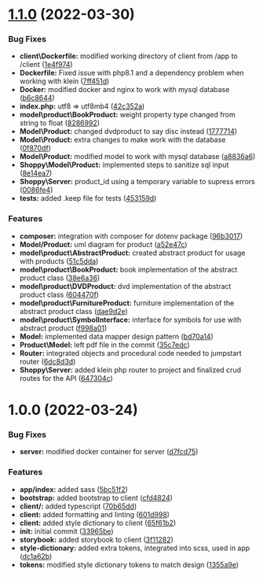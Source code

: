 # [1.1.0](https://bitbucket.org/blackboardd/shoppy/compare/v1.0.0...v1.1.0) (2022-03-30)

### Bug Fixes

- **client\Dockerfile:** modified working directory of client from /app to /client ([1e4f974](https://bitbucket.org/blackboardd/shoppy/commits/1e4f974d652c8ddb2c39ad52373fa0f8f9318554))
- **Dockerfile:** Fixed issue with php8.1 and a dependency problem when working with klein ([7ff451d](https://bitbucket.org/blackboardd/shoppy/commits/7ff451df046959d323868934e15db5df00b46d59))
- **Docker:** modified docker and nginx to work with mysql database ([b6c8644](https://bitbucket.org/blackboardd/shoppy/commits/b6c86448f629e1fe167e651de3988e4476d6a340))
- **index.php:** utf8 => utf8mb4 ([42c352a](https://bitbucket.org/blackboardd/shoppy/commits/42c352a09b3a185e92168afed265a0b98376113f))
- **model\product\BookProduct:** weight property type changed from string to float ([8286992](https://bitbucket.org/blackboardd/shoppy/commits/82869926ef025da1e15f7fed64947d8a79ab76ec))
- **Model\Product:** changed dvdproduct to say disc instead ([1777714](https://bitbucket.org/blackboardd/shoppy/commits/17777142755601e309beeeb3b03fac69f650f84c))
- **Model\Product:** extra changes to make work with the database ([0f870df](https://bitbucket.org/blackboardd/shoppy/commits/0f870dfd7917ea8341fc769415bf3c24bd53bad6))
- **Model\Product:** modified model to work with mysql database ([a8836a6](https://bitbucket.org/blackboardd/shoppy/commits/a8836a6cba57796b15cd02b4800d473ea5ad48c0))
- **Shoppy\Model\Product:** implemented steps to sanitize sql input ([8e14ea7](https://bitbucket.org/blackboardd/shoppy/commits/8e14ea70f41f746ab1b9323f3d3e758daa3f09dd))
- **Shoppy\Server:** product_id using a temporary variable to supress errors ([0086fe4](https://bitbucket.org/blackboardd/shoppy/commits/0086fe4cc0a9e8a76fd0553c3fc35199ee735209))
- **tests:** added .keep file for tests ([453159d](https://bitbucket.org/blackboardd/shoppy/commits/453159d68554f5503dc832e40079d5794a76bce6))

### Features

- **composer:** integration with composer for dotenv package ([96b3017](https://bitbucket.org/blackboardd/shoppy/commits/96b3017a05e6c7194c2cc445d5fb681a5e3c657c))
- **Model/Product:** uml diagram for product ([a52e47c](https://bitbucket.org/blackboardd/shoppy/commits/a52e47cd742bd7315908b8b866f19582a9118934))
- **model\product\AbstractProduct:** created abstract product for usage with products ([51c5dda](https://bitbucket.org/blackboardd/shoppy/commits/51c5dda882ec63b8bcc3b8396660d8c0b063d8a1))
- **model\product\BookProduct:** book implementation of the abstract product class ([38e6a36](https://bitbucket.org/blackboardd/shoppy/commits/38e6a3698af97edc08c0eff0c6935538bd3cce1c))
- **model\product\DVDProduct:** dvd implementation of the abstract product class ([604470f](https://bitbucket.org/blackboardd/shoppy/commits/604470fcadc65f973cb956f3d426d336e3ba1d11))
- **model\product\FurnitureProduct:** furniture implementation of the abstract product class ([dae9d2e](https://bitbucket.org/blackboardd/shoppy/commits/dae9d2e93a0e1ce33eb6067017788e7122d4b5e1))
- **model\product\SymbolInterface:** interface for symbols for use with abstract product ([f998a01](https://bitbucket.org/blackboardd/shoppy/commits/f998a01382adfee1b63e501325e8bd67e74d4790))
- **Model:** implemented data mapper design pattern ([bd70a14](https://bitbucket.org/blackboardd/shoppy/commits/bd70a14c50acf0d12f5ea88a4f2c84e374a5b0c9))
- **Product\Model:** left pdf file in the commit ([35c7edc](https://bitbucket.org/blackboardd/shoppy/commits/35c7edc9bdca4f93eb361c827bda50aa17bf65f9))
- **Router:** integrated objects and procedural code needed to jumpstart router ([6dc8d3d](https://bitbucket.org/blackboardd/shoppy/commits/6dc8d3d6838b005d5aa0da4b4ac6973f17314daf))
- **Shoppy\Server:** added klein php router to project and finalized crud routes for the API ([647304c](https://bitbucket.org/blackboardd/shoppy/commits/647304cf9f0f2751c383a7cc831ea9c8db81b36f))

# 1.0.0 (2022-03-24)

### Bug Fixes

- **server:** modified docker container for server ([d7fcd75](https://bitbucket.org/blackboardd/shoppy/commits/d7fcd753a765f079ca19ffdd6db359c71517b38f))

### Features

- **app/index:** added sass ([5bc51f2](https://bitbucket.org/blackboardd/shoppy/commits/5bc51f2d3eac50dd39a5eb7a52fe14b2cf4b5602))
- **bootstrap:** added bootstrap to client ([cfd4824](https://bitbucket.org/blackboardd/shoppy/commits/cfd4824163eff1827286dbc35c6a0be28b085b64))
- **client/:** added typescript ([70b65dd](https://bitbucket.org/blackboardd/shoppy/commits/70b65dd6c13cbeeb2d732209db8b1d89ef9da1cb))
- **client:** added formatting and linting ([601d998](https://bitbucket.org/blackboardd/shoppy/commits/601d9987439ba257ff18c11c870be6414a573fe2))
- **client:** added style dictionary to client ([65f61b2](https://bitbucket.org/blackboardd/shoppy/commits/65f61b25017d114e26d7d8052c6a73c6256d1b4a))
- **init:** initial commit ([33965be](https://bitbucket.org/blackboardd/shoppy/commits/33965bea53c78a5727ca49ce7ea59b3dca9b199b))
- **storybook:** added storybook to client ([3f11282](https://bitbucket.org/blackboardd/shoppy/commits/3f11282e0587f0ffe9e399dc948f97d398404810))
- **style-dictionary:** added extra tokens, integrated into scss, used in app ([dc1a62b](https://bitbucket.org/blackboardd/shoppy/commits/dc1a62b6adee78fcc630e34dfed53e8a53310ede))
- **tokens:** modified style dictionary tokens to match design ([1355a9e](https://bitbucket.org/blackboardd/shoppy/commits/1355a9e72521690eb209b868df199109f8b5e17f))
